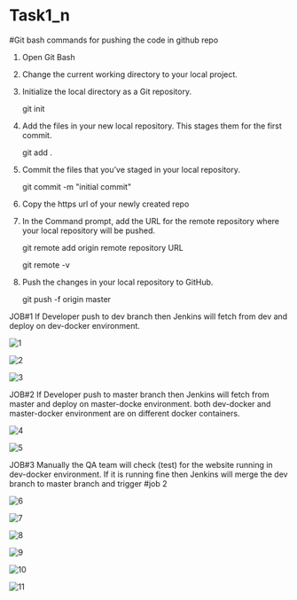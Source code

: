 # Task1_n
 
#Git bash commands for pushing the code in github repo

1. Open Git Bash
2. Change the current working directory to your local project.
3. Initialize the local directory as a Git repository.
   
   git init
4. Add the files in your new local repository. This stages them for the first commit.
   
   git add .
5. Commit the files that you’ve staged in your local repository.
   
   git commit -m "initial commit"
6. Copy the https url of your newly created repo
7. In the Command prompt, add the URL for the remote repository where your local repository will be pushed.

   git remote add origin remote repository URL

   git remote -v
8. Push the changes in your local repository to GitHub.

    git push -f origin master
    
JOB#1
If Developer push to dev branch then Jenkins will fetch from dev and deploy on dev-docker environment.


![1](https://user-images.githubusercontent.com/64469502/85929172-3a5b6d00-b8d0-11ea-87a2-aa961aac9eef.png)

![2](https://user-images.githubusercontent.com/64469502/85929189-6ecf2900-b8d0-11ea-8532-63168f06f1b2.png)

![3](https://user-images.githubusercontent.com/64469502/85929205-88707080-b8d0-11ea-8294-8b0026c7b2d9.png)

JOB#2
If Developer push to master branch then Jenkins will fetch from master and deploy on master-docke environment.
both dev-docker and master-docker environment are on different docker containers.

![4](https://user-images.githubusercontent.com/64469502/85929193-768ecd80-b8d0-11ea-9e5f-762b1442cb5e.png)

![5](https://user-images.githubusercontent.com/64469502/85929218-a211b800-b8d0-11ea-9458-8db1cd20847b.png)

JOB#3
Manually the QA team will check (test) for the website running in dev-docker environment. If it is running fine then Jenkins will merge the dev branch to master branch and trigger #job 2

![6](https://user-images.githubusercontent.com/64469502/85929220-a6d66c00-b8d0-11ea-9c7d-3351460c0478.png)


![7](https://user-images.githubusercontent.com/64469502/85929282-29f7c200-b8d1-11ea-8fae-4b9b06d02ce5.png)

![8](https://user-images.githubusercontent.com/64469502/85929288-35e38400-b8d1-11ea-8057-cf623efb7971.png)

![9](https://user-images.githubusercontent.com/64469502/85929290-3c71fb80-b8d1-11ea-9e60-f8c102e97549.png)

![10](https://user-images.githubusercontent.com/64469502/85929294-4431a000-b8d1-11ea-81d6-0d65d65552b3.png)

![11](https://user-images.githubusercontent.com/64469502/85929305-51e72580-b8d1-11ea-867c-761c711ee027.png)
